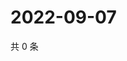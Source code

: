 # 2022-09-07

共 0 条

<!-- BEGIN WEIBO -->
<!-- 最后更新时间 Wed Sep 07 2022 00:23:30 GMT+0800 (China Standard Time) -->

<!-- END WEIBO -->
